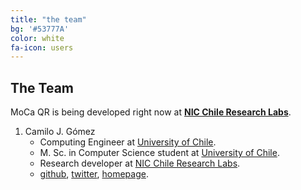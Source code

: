 ```yaml
---
title: "the team"
bg: '#53777A'
color: white
fa-icon: users
---
```


## The Team

MoCa QR is being developed right now at [**NIC Chile Research Labs**](http://www.niclabs.cl).

1. Camilo J. Gómez
    - Computing Engineer at [University of Chile](http://dcc.uchile.cl).
    - M. Sc. in Computer Science student at [University of Chile](http://dcc.uchile.cl).
    - Research developer at [NIC Chile Research Labs](http://www.niclabs.cl).
    - [github](www.github.com/CamiloG), [twitter](www.twitter.com/milogomez_), [homepage](http://camilog.github.io).